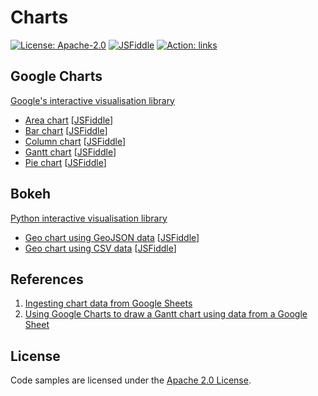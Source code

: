 # Charts

[![License: Apache-2.0](https://img.shields.io/badge/License-Apache--2.0-yellow.svg?labelColor=darkslategray)](https://www.apache.org/licenses/LICENSE-2.0.html)
[![JSFiddle](https://img.shields.io/badge/-View%20on%20JSFiddle-darkslategray.svg?logo=jsfiddle&labelColor=blue&logoColor=white)](https://jsfiddle.net/user/nithiya)
[![Action: links](https://github.com/nmstreethran/charts/workflows/links/badge.svg)](https://github.com/nmstreethran/charts/actions?query=workflow%3Alinks)

## Google Charts

[Google's interactive visualisation library](https://developers.google.com/chart)

- [Area chart](charts/google/areachart.html) [[JSFiddle](https://jsfiddle.net/nithiya/yt7ab0Lo/)]
- [Bar chart](charts/google/barchart.html) [[JSFiddle](https://jsfiddle.net/nithiya/qxcpz345/)]
- [Column chart](charts/google/columnchart.html) [[JSFiddle](https://jsfiddle.net/nithiya/df0bmjt1/)]
- [Gantt chart](charts/google/ganttchart.html) [[JSFiddle](https://jsfiddle.net/nithiya/s2kye3md/)]
- [Pie chart](charts/google/piechart.html) [[JSFiddle](https://jsfiddle.net/nithiya/nm5pgksj/)]

## Bokeh

[Python interactive visualisation library](https://docs.bokeh.org/en/latest/index.html)

- [Geo chart using GeoJSON data](charts/bokeh/geomap-geojson.html) [[JSFiddle](https://jsfiddle.net/nithiya/Lj7fxs4k/)]
- [Geo chart using CSV data](charts/bokeh/geomap.html) [[JSFiddle](https://jsfiddle.net/nithiya/7rwo1z59/)]

## References

1. [Ingesting chart data from Google Sheets](https://developers.google.com/chart/interactive/docs/spreadsheets)
2. [Using Google Charts to draw a Gantt chart using data from a Google Sheet](https://stackoverflow.com/questions/42332424/how-can-i-use-google-charts-to-draw-a-gantt-chart-using-data-from-a-google-sheet)

## License

Code samples are licensed under the [Apache 2.0 License](https://www.apache.org/licenses/LICENSE-2.0.html).
